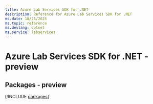 ```yaml
---
title: Azure Lab Services SDK for .NET
description: Reference for Azure Lab Services SDK for .NET
ms.date: 10/25/2023
ms.topic: reference
ms.devlang: dotnet
ms.service: labservices
---
```

# Azure Lab Services SDK for .NET - preview
## Packages - preview
[!INCLUDE [packages](lab-services-index.md)]